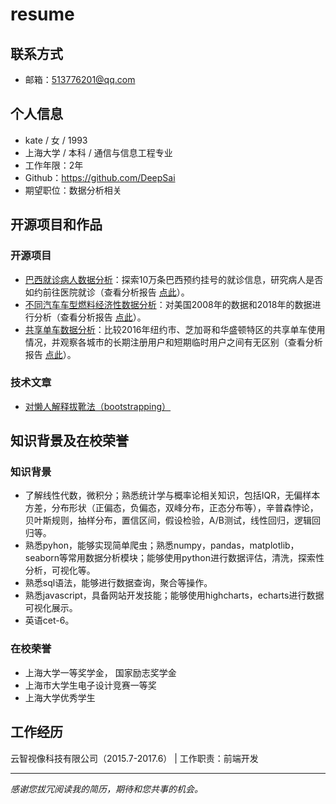 # resume

## 联系方式
- 邮箱：513776201@qq.com

## 个人信息
- kate / 女 / 1993
- 上海大学 / 本科 / 通信与信息工程专业
- 工作年限：2年
- Github：https://github.com/DeepSai
- 期望职位：数据分析相关

## 开源项目和作品
### 开源项目
- [巴西就诊病人数据分析](https://github.com/DeepSai/Medical-Appointment-No-Shows)：探索10万条巴西预约挂号的就诊信息，研究病人是否如约前往医院就诊（查看分析报告 [点此](https://nbviewer.jupyter.org/github/DeepSai/Medical-Appointment-No-Shows/blob/master/project.ipynb#)）。
- [不同汽车车型燃料经济性数据分析](https://github.com/DeepSai/Fuel-Economy)：对美国2008年的数据和2018年的数据进行分析（查看分析报告 [点此](https://nbviewer.jupyter.org/github/DeepSai/Fuel-Economy/blob/master/project.ipynb#)）。
- [共享单车数据分析](https://github.com/DeepSai/Bike-Share-Analysis)：比较2016年纽约市、芝加哥和华盛顿特区的共享单车使用情况，并观察各城市的长期注册用户和短期临时用户之间有无区别（查看分析报告 [点此](https://nbviewer.jupyter.org/github/DeepSai/Bike-Share-Analysis/blob/master/project.ipynb#)）。


### 技术文章
- [对懒人解释拔靴法（bootstrapping）](https://github.com/DeepSai/DeepSai.github.io/blob/master/explaining-to-laypeople-why-bootstrapping-works.md)

## 知识背景及在校荣誉
### 知识背景
- 了解线性代数，微积分；熟悉统计学与概率论相关知识，包括IQR，无偏样本方差，分布形状（正偏态，负偏态，双峰分布，正态分布等），辛普森悖论，贝叶斯规则，抽样分布，置信区间，假设检验，A/B测试，线性回归，逻辑回归等。
- 熟悉pyhon，能够实现简单爬虫；熟悉numpy，pandas，matplotlib，seaborn等常用数据分析模块；能够使用python进行数据评估，清洗，探索性分析，可视化等。
- 熟悉sql语法，能够进行数据查询，聚合等操作。
- 熟悉javascript，具备网站开发技能；能够使用highcharts，echarts进行数据可视化展示。
- 英语cet-6。

### 在校荣誉
- 上海大学一等奖学金， 国家励志奖学金
- 上海市大学生电子设计竞赛一等奖
- 上海大学优秀学生

## 工作经历
云智视像科技有限公司（2015.7-2017.6） | 工作职责：前端开发


-----------
*感谢您拔冗阅读我的简历，期待和您共事的机会。*

